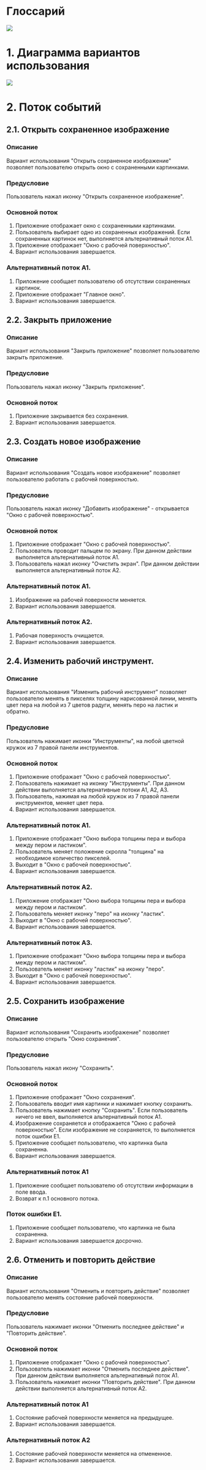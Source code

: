 # Глоссарий
![](diagramsImg/GlossaryUseCase.png)

# 1. Диаграмма вариантов использования
![](diagramsImg/UseCase.png)

# 2. Поток событий
## 2.1. Открыть сохраненное изображение
### Описание
Вариант использования "Открыть сохраненное изображение" позволяет  пользователю открыть окно с сохраненными картинками.
### Предусловие
Пользователь нажал иконку "Открыть сохраненное изображение".
### Основной поток
1. Приложение отображает окно с сохраненными картинками.
2. Пользователь выбирает одно из сохраненных изображений. Если сохраненных картинок нет, выполняется альтернативный поток А1.
3. Приложение отображает "Окно с рабочей поверхностью".
4. Вариант использования завершается.

### Альтернативный поток А1.
1. Приложение сообщает пользователю об отсутствии сохраненных картинок.
2. Приложение отображает "Главное окно".
2. Вариант использования завершается.

## 2.2. Закрыть приложение
### Описание
Вариант использования "Закрыть приложение" позволяет  пользователю закрыть приложение.
### Предусловие
Пользователь нажал иконку "Закрыть приложение".

### Основной поток
1. Приложение закрывается без сохранения.
2. Вариант использования завершается.

## 2.3. Создать новое изображение
### Описание
Вариант использования "Создать новое изображение" позволяет  пользователю работать с рабочей поверхностью.
### Предусловие
Пользователь нажал иконку "Добавить изображение" - открывается "Окно с рабочей поверхностью".
### Основной поток
1. Приложение отображает "Окно с рабочей поверхностью".
2. Пользователь проводит пальцем по экрану. При данном действии выполняется альтернативный поток А1.
3. Пользователь нажал иконку "Очистить экран". При данном действии выполняется альтернативный поток А2.  

### Альтернативный поток А1.
1. Изображение на рабочей поверхности меняется.
2. Вариант использования завершается.

### Альтернативный поток А2.
1. Рабочая поверхность очищается.
2. Вариант использования завершается.

## 2.4. Изменить рабочий инструмент.
### Описание
Вариант использования "Изменить рабочий инструмент" позволяет пользователю менять в пикселях толщину нарисованной линии, менять цвет пера на любой из 7 цветов радуги, менять перо на ластик и обратно.
### Предусловие
Пользователь нажимает иконки "Инструменты", на любой цветной кружок из 7 правой панели инструментов.
### Основной поток
1. Приложение отображает "Окно с рабочей поверхностью".
2. Пользователь нажимает на иконку "Инструменты". При данном действии выполняется альтернативные потоки А1, А2, А3.
3. Пользователь, нажимая на любой кружок из 7 правой панели инструментов, меняет цвет пера.
4. Вариант использования завершается.

### Альтернативный поток А1.
1. Приложение отображает "Окно выбора толщины пера и выбора между пером и ластиком".
2. Пользователь меняет положение скролла "толщина" на необходимое количество пикселей.
3. Выходит в "Окно с рабочей поверхностью".
4. Вариант использования завершается.

### Альтернативный поток А2.
1. Приложение отображает "Окно выбора толщины пера и выбора между пером и ластиком".
2. Пользователь меняет иконку "перо" на иконку "ластик".
3. Выходит в "Окно с рабочей поверхностью".
4. Вариант использования завершается.

### Альтернативный поток А3.
1. Приложение отображает "Окно выбора толщины пера и выбора между пером и ластиком".
2. Пользователь меняет иконку "ластик" на иконку "перо".
3. Выходит в "Окно с рабочей поверхностью".
4. Вариант использования завершается.

## 2.5. Сохранить изображение
### Описание
Вариант использования "Сохранить изображение" позволяет  пользователю открыть "Окно сохранения".
### Предусловие
Пользователь нажал икону "Сохранить".
### Основной поток
1. Приложение отображает "Окно сохранения".
2. Пользователь вводит имя картинки и нажимает кнопку сохранить.
3. Пользователь нажимает кнопку "Сохранить". Если пользователь ничего не ввел, выполняется альтернативный поток А1.
4. Изображение сохраняется и отображается "Окно с рабочей поверхностью".
Если изображение не сохраняется, то выполняется поток ошибки Е1.
5. Приложение сообщает пользователю, что картинка  была сохраненна.
6. Вариант использования завершается.

### Альтернативный поток А1
1. Приложение сообщает пользователю об отсутствии информации в поле ввода.
2. Возврат к п.1 основного потока.

### Поток ошибки E1.
1. Приложение сообщает пользователю, что картинка не была сохраненна.
2. Вариант использования завершается досрочно.

## 2.6. Отменить и повторить действие
### Описание
Вариант использования "Отменить и повторить действие" позволяет  пользователю менять состояние рабочей поверхности.
### Предусловие
Пользователь нажимает иконки "Отменить последнее действие" и "Повторить действие".
### Основной поток
1. Приложение отображает "Окно с рабочей поверхностью".
2. Пользователь нажимает иконки "Отменить последнее действие".
При данном действии выполняется альтернативный поток А1.
3. Пользователь нажимает иконки "Повторить действие".
При данном действии выполняется альтернативный поток А2.

### Альтернативный поток А1
1. Состояние рабочей поверхности меняется на предыдущее.
2. Вариант использования завершается.

### Альтернативный поток А2
1. Состояние рабочей поверхности меняется на отмененное.
2. Вариант использования завершается.
